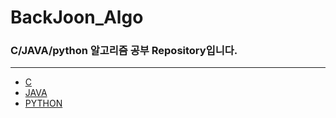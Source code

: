 # BackJoon_Algo
###  C/JAVA/python 알고리즘 공부 Repository입니다.
-----------------------
+ [C](https://github.com/jypark92/BackJoon_Algo/tree/main/C)
+ [JAVA](https://github.com/jypark92/BackJoon_Algo/tree/main/JAVA)
+ [PYTHON](https://github.com/jypark92/BackJoon_Algo/tree/main/python)

